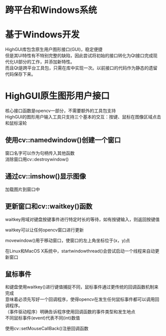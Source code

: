 
# 跨平台和Windows系统       

# 基于Windows开发   
HighGUI库包含原生用户图形接口(GUI)，稳定便捷      
但是其UI特性有不特别完整的缺陷，因此尝试将初始的接口转化为Qt接口完成现代化UI部分的工作，并添加新特性。    
而且Qt是跨平台工具包，只需在库中实现一次。以前接口的代码作为静态的遗留代码保存下来。     

# HighGUI原生图形用户接口     
核心接口函数是opencv一部分，不需要额外的工具包支持     
HighGUI的图形用户输入工具只支持三个基本的交互：按键、鼠标在图像区域点击和鼠标滚轮        

## 使用cv::namedwindow()创建一个窗口    
窗口名字可以作为句柄传入其他函数     
消除窗口用cv::destroywindow()    

## 通过cv::imshow()显示图像      
加载图片到窗口中    

## 更新窗口和cv::waitkey()函数     
waitkey用域对键盘按键事件进行特定时长的等待，如有按键输入，则返回按键值    

waitkey可以让任何opencv窗口进行更新     

movewindow()用于移动窗口，使窗口的左上角坐标位于(x，y)点   

在Linux和MacOS X系统中，startwindowthread()会尝试启动一个线程来自动更新窗口     

## 鼠标事件    
和键盘使用waitkey()进行键值捕捉不同，鼠标事件通过更传统的回调函数机制来完成      
意味着必须先写好一个回调程序，使得opencv在发生任何鼠标事件都可以调用回调程序。    
（事件驱动程序）明确告诉程序使用回调函数的事件类型和发生地点       
不同鼠标事件(event)代表不同(int)数值    

使用cv::setMouseCallBack()注册回调函数


